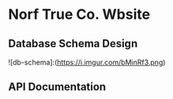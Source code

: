 # Norf True Co. Wbsite

## Database Schema Design

![db-schema]:(https://i.imgur.com/bMinRf3.png)

## API Documentation
